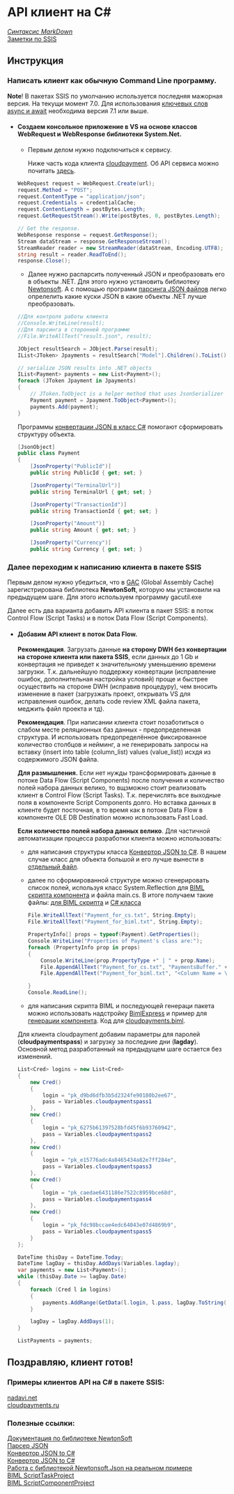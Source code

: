 # API клиент на C#

*[Синтаксис MarkDown](https://www.markdownguide.org/basic-syntax/)*  
[Заметки по SSIS](../SSIS_note.md)  

## Инструкция  
### Написать клиент как обычную Command Line программу.  
**Note**! В пакетах SSIS по умолчанию используется последняя мажорная версия. На текущи момент 7.0. Для использования [ключевых слов async и await](https://docs.microsoft.com/ru-ru/dotnet/csharp/programming-guide/concepts/async/) необходима версия 7.1 или выше.  

- #### Создаем консольное приложение в VS на основе классов **WebRequest** и **WebResponse** библиотеки **System.Net**.  

    - Первым делом нужно подключиться к сервису.  
    
      Ниже часть кода клиента [cloudpayment](./cloudpayment.cs.md). Об API сервиса можно почитать [здесь](https://developers.cloudpayments.ru/#api).  
    
    ```c#
    WebRequest request = WebRequest.Create(url);
    request.Method = "POST";
    request.ContentType = "application/json";
    request.Credentials = credentialCache;
    request.ContentLength = postBytes.Length;
    request.GetRequestStream().Write(postBytes, 0, postBytes.Length);
    
    // Get the response.
    WebResponse response = request.GetResponse();
    Stream dataStream = response.GetResponseStream();
    StreamReader reader = new StreamReader(dataStream, Encoding.UTF8);
    string result = reader.ReadToEnd();
    response.Close();
    ```
    
    - Далее нужно распарсить полученный JSON и преобразовать его в объекты .NET. Для этого нужно установить библиотеку [Newtonsoft](https://www.newtonsoft.com/json/help/html/Introduction.htm). А с помощью программ [парсинга JSON файлов](https://jsonformatter.org/json-parser) легко опрелелить какие куски JSON в какие объекты .NET лучше преобразовать. 
    
    ```c#
    //Для контроля работы клиента
    //Console.WriteLine(result);
    //Для парсинга в сторонней программе
    //File.WriteAllText("result.json", result);
    
    JObject resultSearch = JObject.Parse(result);
    IList<JToken> Jpayments = resultSearch["Model"].Children().ToList();
    
    // serialize JSON results into .NET objects
    IList<Payment> payments = new List<Payment>();
    foreach (JToken Jpayment in Jpayments)
    {
        // JToken.ToObject is a helper method that uses JsonSerializer internally
        Payment payment = Jpayment.ToObject<Payment>();
        payments.Add(payment);
    }
    ```
    
    Программы [конвертации JSON в класс C#](https://json2csharp.com/) помогают сформировать структуру объекта.  
    
    ```c#
    [JsonObject]
    public class Payment
    {
        [JsonProperty("PublicId")]
        public string PublicId { get; set; }
    
        [JsonProperty("TerminalUrl")]
        public string TerminalUrl { get; set; }
    
        [JsonProperty("TransactionId")]
        public string TransactionId { get; set; }
    
        [JsonProperty("Amount")]
        public string Amount { get; set; }
    
        [JsonProperty("Currency")]
        public string Currency { get; set; }
    ```

### Далее переходим к написанию клиента в пакете SSIS  
Первым делом нужно убедиться, что в [GAC](https://docs.microsoft.com/ru-ru/dotnet/framework/app-domains/gac) (Global Assembly Cache) зарегистрирована библиотека **NewtonSoft**, которую мы установили на предыдущем шаге. Для этого используем программу gacutil.exe  

Далее есть два варианта добавить API клиента в пакет SSIS: в поток Control Flow (Script Tasks) и в поток Data Flow (Script Components).

- #### Добавим API клиент в поток Data Flow.

  **Рекомендация**. Загрузать данные **на сторону DWH без конвертации на стороне клиента или пакета SSIS**, если данных до 1 Gb и конвертация не приведет к значительному уменьшению времени загрузки. Т.к. дальнейшую поддержку конвертации (исправление ошибок, дополнительная настройка условий) проще и быстрее осуществить на стороне  DWH (исправив процедуру), чем вносить изменение в пакет (загрузжать проект, открывать VS для исправления ошибок, делать code review XML файла пакета, меджить файл проекта и тд).
  
  **Рекомендация**. При написании клиента стоит позаботиться о слабом месте реляционных баз данных - предопределенная структура. И использовать предопределённое фиксированное количество столбцов и нейминг, а не генерировать запросы на вставку (insert into table (column_list) values (value_list)) исхдя из содержимого JSON файла.
  
  **Для размышления.** Если нет нужды трансформировать данные в потоке Data Flow (Script Components) после получения и количество полей набора данных велико, то вщзможно стоит реализовать клиент в Control Flow (Script Tasks). Т.к. перечислять все выходные поля в компоненте Script Components долго. Но вставка данных в клиенте будет посточная, в то время как в потоке Data Flow в компоненте OLE DB Destination можно использовать Fast Load.
  
  **Если количество полей набора данных велико**. Для частичной автоматизации процесса разработки клиента можно использовать:
  
  - для написания структуры класса [Конвертор JSON to C#](https://json2csharp.com/). В нашем случае класс для объекта большой и его лучше вынести в [отдельный файл](./cloudpayments_payment.cs.md).  
  
  - далее по сформированной структуре можно сгенерировать список полей, используя класс System.Reflection для [BIML скрипта компонента](https://docs.varigence.com/biml/snippets/script-projects-script-component-project) и файла main.cs. В итоге получаем такие файлы: [для BIML скрипта](./Payment_for_biml.txt.md) и [C# класса](./Payment_for_cs.txt.md)  
  
    ```c#
    File.WriteAllText("Payment_for_cs.txt", String.Empty);
    File.WriteAllText("Payment_for_biml.txt", String.Empty);
    
    PropertyInfo[] props = typeof(Payment).GetProperties();
    Console.WriteLine("Properties of Payment's class are:");
    foreach (PropertyInfo prop in props)
    {
        Console.WriteLine(prop.PropertyType +" | " + prop.Name);
        File.AppendAllText("Payment_for_cs.txt", "PaymentsBuffer." + prop.Name + " = " + "p." + prop.Name + ";" + Environment.NewLine);
        File.AppendAllText("Payment_for_biml.txt", "<Column Name = \"" + prop.Name + "\" DataType = \"String\" Length = \"4000\"/>" + Environment.NewLine);
    
    }
    Console.ReadLine();
    ```
  
  - для написания скрипта BIML и последующей генераци пакета можно использовать надстройку [BimlExpress](https://varigence.com/BimlExpress) и пример для [генерации компонента](https://docs.varigence.com/biml/snippets/script-projects-script-component-project). Код для  [cloudpayments.biml](./cloudpayments.biml.md).  
  
  Для клиента cloudpayment добавим параметры для паролей (**cloudpaymentspass**) и загрузку за последние дни (**lagday**). Основной метод разработанный на предыдущем шаге остается без изменений.  
  
  ```c#
  List<Cred> logins = new List<Cred>
  {
      new Cred()
      {
          login = "pk_d9bd6dfb3b5d2324fe90180b2ee67",
          pass = Variables.cloudpaymentspass1
      },
      new Cred()
      {
          login = "pk_6275b61397528bfd45f6b93760942",
          pass = Variables.cloudpaymentspass2
      },
      new Cred()
      {
          login = "pk_e15776adc4a8465434a82e7ff284e",
          pass = Variables.cloudpaymentspass3
      },
      new Cred()
      {
          login = "pk_caedae6431186e7522c8959bce68d",
          pass = Variables.cloudpaymentspass4
      },
      new Cred()
      {
          login = "pk_fdc98bccae4edc64043e07d4869b9",
          pass = Variables.cloudpaymentspass5
      }
  };
  
  DateTime thisDay = DateTime.Today;
  DateTime lagDay = thisDay.AddDays(Variables.lagday);
  var payments = new List<Payment>();
  while (thisDay.Date >= lagDay.Date)
  {
      foreach (Cred l in logins)
      {
          payments.AddRange(GetData(l.login, l.pass, lagDay.ToString("yyyy-MM-dd")));
      }
  
      lagDay = lagDay.AddDays(1);
  }
  
  ListPayments = payments;
  ```

## Поздравляю, клиент готов!  

### Примеры клиентов API на C# в пакете SSIS:  
[nadavi.net](./nadavi.cs.md)  
[cloudpayments.ru](./cloudpayments_main.cs.md)

### Полезные ссылки:  
[Документация по библиотеке NewtonSoft](https://www.newtonsoft.com/json/help/html/Introduction.htm)  
[Парсер JSON](https://jsonformatter.org/json-parser)  
[Конвертор JSON to C#](https://json2csharp.com/)  
[Конвертор JSON to C#](https://app.quicktype.io/)  
[Работа с библиотекой Newtonsoft.Json на реальном примере](https://habr.com/ru/post/482042/)  
[BIML ScriptTaskProject](https://docs.varigence.com/biml/snippets/script-projects-script-task-project)  
[BIML ScriptComponentProject](https://docs.varigence.com/biml/snippets/script-projects-script-component-project)  